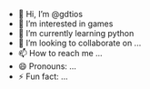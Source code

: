 - 👋 Hi, I’m @gdtios
- 👀 I’m interested in games
- 🌱 I’m currently learning python
- 💞️ I’m looking to collaborate on ...
- 📫 How to reach me ...
- 😄 Pronouns: ...
- ⚡ Fun fact: ...

<!---
gdtios/gdtios is a ✨ special ✨ repository because its `README.md` (this file) appears on your GitHub profile.
You can click the Preview link to take a look at your changes.
--->
